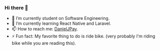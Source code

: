 ### Hi there 👋

- 🔭 I’m currently student on Software Engineering.
- 🌱 I’m currently learning React Native and Laravel.
- 📫 How to reach me: [DanielJPay](www.linkedin.com/in/danieljpay).
- ⚡ Fun fact: My favorite thing to do is ride bike. (very probably I'm riding bike while you are reading this).
